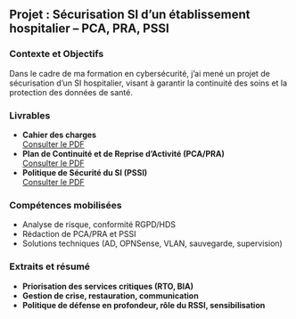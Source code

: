 ## Projet : Sécurisation SI d’un établissement hospitalier – PCA, PRA, PSSI

### Contexte et Objectifs

Dans le cadre de ma formation en cybersécurité, j’ai mené un projet de sécurisation d’un SI hospitalier, visant à garantir la continuité des soins et la protection des données de santé.

### Livrables

- **Cahier des charges**  
  [Consulter le PDF](lien_drive_ou_github_cahier_des_charges)
- **Plan de Continuité et de Reprise d’Activité (PCA/PRA)**  
  [Consulter le PDF](lien_drive_ou_github_PCA_PRA)
- **Politique de Sécurité du SI (PSSI)**  
  [Consulter le PDF](lien_drive_ou_github_PSSI)

### Compétences mobilisées

- Analyse de risque, conformité RGPD/HDS
- Rédaction de PCA/PRA et PSSI
- Solutions techniques (AD, OPNSense, VLAN, sauvegarde, supervision)

### Extraits et résumé

- **Priorisation des services critiques (RTO, BIA)**
- **Gestion de crise, restauration, communication**
- **Politique de défense en profondeur, rôle du RSSI, sensibilisation**
